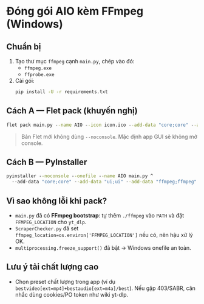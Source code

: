 # Đóng gói AIO kèm FFmpeg (Windows)

## Chuẩn bị
1) Tạo thư mục `ffmpeg` cạnh `main.py`, chép vào đó:
   - `ffmpeg.exe`
   - `ffprobe.exe`
2) Cài gói:
   ```bash
   pip install -U -r requirements.txt
   ```

## Cách A — Flet pack (khuyến nghị)
```bat
flet pack main.py --name AIO --icon icon.ico --add-data "core;core" --add-data "ui;ui" --add-data "ffmpeg;ffmpeg"
```
> Bản Flet mới không dùng `--noconsole`. Mặc định app GUI sẽ không mở console.

## Cách B — PyInstaller
```bat
pyinstaller --noconsole --onefile --name AIO main.py ^
  --add-data "core;core" --add-data "ui;ui" --add-data "ffmpeg;ffmpeg"
```

## Vì sao không lỗi khi pack?
- `main.py` đã có **FFmpeg bootstrap**: tự thêm `./ffmpeg` vào `PATH` và đặt `FFMPEG_LOCATION` cho `yt_dlp`.
- `ScraperChecker.py` đã set `ffmpeg_location=os.environ['FFMPEG_LOCATION']` nếu có, nên hậu xử lý OK.
- `multiprocessing.freeze_support()` đã bật → Windows onefile an toàn.

## Lưu ý tải chất lượng cao
- Chọn preset chất lượng trong app (ví dụ `bestvideo[ext=mp4]+bestaudio[ext=m4a]/best`). Nếu gặp 403/SABR, cân nhắc dùng cookies/PO token như wiki yt-dlp.
